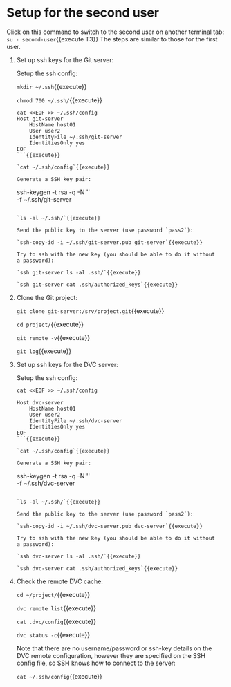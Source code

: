 # Setup for the second user

Click on this command to switch to the second user on another terminal
tab: `su - second-user`{{execute T3}} The steps are similar to those
for the first user.

1. Set up ssh keys for the Git server:
   
   Setup the ssh config:
   
   `mkdir ~/.ssh`{{execute}}
   
   `chmod 700 ~/.ssh/`{{execute}}
   
   ```
   cat <<EOF >> ~/.ssh/config
   Host git-server
       HostName host01
       User user2
       IdentityFile ~/.ssh/git-server
       IdentitiesOnly yes 
   EOF
   ```{{execute}}
   
   `cat ~/.ssh/config`{{execute}}
   
   Generate a SSH key pair:

   ```
   ssh-keygen -t rsa -q -N '' \
       -f ~/.ssh/git-server
   ```{{execute}}
   
   `ls -al ~/.ssh/`{{execute}}
   
   Send the public key to the server (use password `pass2`):
   
   `ssh-copy-id -i ~/.ssh/git-server.pub git-server`{{execute}}
   
   Try to ssh with the new key (you should be able to do it without
   a password):
   
   `ssh git-server ls -al .ssh/`{{execute}}
   
   `ssh git-server cat .ssh/authorized_keys`{{execute}}
   
2. Clone the Git project:

   `git clone git-server:/srv/project.git`{{execute}}

   `cd project/`{{execute}}
   
   `git remote -v`{{execute}}
   
   `git log`{{execute}}
   
3. Set up ssh keys for the DVC server:
   
   Setup the ssh config:
   
   ```
   cat <<EOF >> ~/.ssh/config
   
   Host dvc-server
       HostName host01
       User user2
       IdentityFile ~/.ssh/dvc-server
       IdentitiesOnly yes 
   EOF
   ```{{execute}}
   
   `cat ~/.ssh/config`{{execute}}
   
   Generate a SSH key pair:

   ```
   ssh-keygen -t rsa -q -N '' \
       -f ~/.ssh/dvc-server
   ```{{execute}}
   
   `ls -al ~/.ssh/`{{execute}}
   
   Send the public key to the server (use password `pass2`):
   
   `ssh-copy-id -i ~/.ssh/dvc-server.pub dvc-server`{{execute}}
   
   Try to ssh with the new key (you should be able to do it without
   a password):
   
   `ssh dvc-server ls -al .ssh/`{{execute}}
   
   `ssh dvc-server cat .ssh/authorized_keys`{{execute}}
   
4. Check the remote DVC cache:

   `cd ~/project/`{{execute}}
   
   `dvc remote list`{{execute}}
   
   `cat .dvc/config`{{execute}}
   
   `dvc status -c`{{execute}}
   
   Note that there are no username/password or ssh-key details on the
   DVC remote configuration, however they are specified on the SSH config
   file, so SSH knows how to connect to the server:
   
   `cat ~/.ssh/config`{{execute}}
